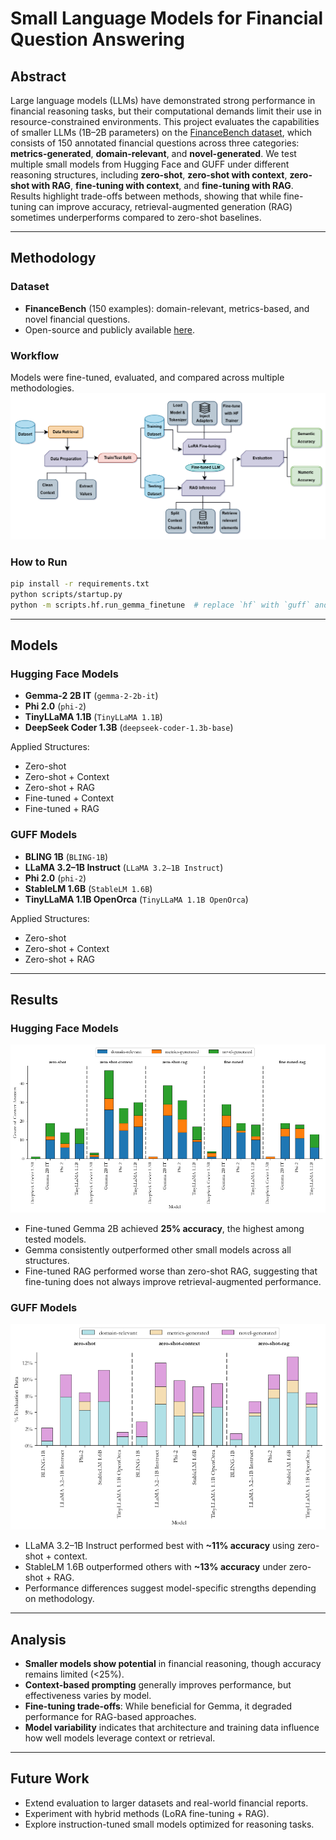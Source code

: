 # Small Language Models for Financial Question Answering

## Abstract

Large language models (LLMs) have demonstrated strong performance in financial reasoning tasks, but their computational demands limit their use in resource-constrained environments. This project evaluates the capabilities of smaller LLMs (1B–2B parameters) on the [FinanceBench dataset](https://huggingface.co/datasets/PatronusAI/financebench), which consists of 150 annotated financial questions across three categories: **metrics-generated**, **domain-relevant**, and **novel-generated**. We test multiple small models from Hugging Face and GUFF under different reasoning structures, including **zero-shot**, **zero-shot with context**, **zero-shot with RAG**, **fine-tuning with context**, and **fine-tuning with RAG**. Results highlight trade-offs between methods, showing that while fine-tuning can improve accuracy, retrieval-augmented generation (RAG) sometimes underperforms compared to zero-shot baselines.

---

## Methodology

### Dataset

* **FinanceBench** (150 examples): domain-relevant, metrics-based, and novel financial questions.
* Open-source and publicly available [here](https://huggingface.co/datasets/PatronusAI/financebench).

### Workflow

Models were fine-tuned, evaluated, and compared across multiple methodologies.
![Pipeline Workflow](https://github.com/aisha1021/llms-financebench/blob/d7b71ba2ed2f26e0b6caf1e2888bae8e572c2b28/llms-pipeline-diagram.png)

### How to Run

```bash
pip install -r requirements.txt
python scripts/startup.py
python -m scripts.hf.run_gemma_finetune  # replace `hf` with `guff` and code file of interest
```

---

## Models

### Hugging Face Models

* **Gemma-2 2B IT** (`gemma-2-2b-it`)
* **Phi 2.0** (`phi-2`)
* **TinyLLaMA 1.1B** (`TinyLLaMA 1.1B`)
* **DeepSeek Coder 1.3B** (`deepseek-coder-1.3b-base`)

Applied Structures:

* Zero-shot
* Zero-shot + Context
* Zero-shot + RAG
* Fine-tuned + Context
* Fine-tuned + RAG

### GUFF Models

* **BLING 1B** (`BLING-1B`)
* **LLaMA 3.2–1B Instruct** (`LLaMA 3.2–1B Instruct`)
* **Phi 2.0** (`phi-2`)
* **StableLM 1.6B** (`StableLM 1.6B`)
* **TinyLLaMA 1.1B OpenOrca** (`TinyLLaMA 1.1B OpenOrca`)

Applied Structures:

* Zero-shot
* Zero-shot + Context
* Zero-shot + RAG

---

## Results

### Hugging Face Models

![HF Results](https://github.com/aisha1021/llms-financebench/blob/195ac22e58ba8bb32ef16981e3d66397a1b58fb9/hf_model_results.png)

* Fine-tuned Gemma 2B achieved **25% accuracy**, the highest among tested models.
* Gemma consistently outperformed other small models across all structures.
* Fine-tuned RAG performed worse than zero-shot RAG, suggesting that fine-tuning does not always improve retrieval-augmented performance.

### GUFF Models

![GUFF Results](https://github.com/aisha1021/llms-financebench/blob/195ac22e58ba8bb32ef16981e3d66397a1b58fb9/guff_model_results.png)

* LLaMA 3.2–1B Instruct performed best with **\~11% accuracy** using zero-shot + context.
* StableLM 1.6B outperformed others with **\~13% accuracy** under zero-shot + RAG.
* Performance differences suggest model-specific strengths depending on methodology.

---

## Analysis

* **Smaller models show potential** in financial reasoning, though accuracy remains limited (<25%).
* **Context-based prompting** generally improves performance, but effectiveness varies by model.
* **Fine-tuning trade-offs**: While beneficial for Gemma, it degraded performance for RAG-based approaches.
* **Model variability** indicates that architecture and training data influence how well models leverage context or retrieval.

---

## Future Work

* Extend evaluation to larger datasets and real-world financial reports.
* Experiment with hybrid methods (LoRA fine-tuning + RAG).
* Explore instruction-tuned small models optimized for reasoning tasks.
